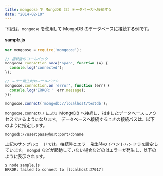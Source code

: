 ```yaml
---
title: mongoose で MongoDB (2) データベースへ接続する
date: "2014-02-10"
---
```


下記は、`mongoose` を使用して MongoDB のデータベースに接続する例です。

#### sample.js

```javascript
var mongoose = require('mongoose');

// 接続後のコールバック
mongoose.connection.once('open', function (e) {
  console.log('connected');
});

// エラー発生時のコールバック
mongoose.connection.on('error', function (err) {
  console.log('ERROR:', err.message);
});

mongoose.connect('mongodb://localhost/testdb');
```

`mongoose.connect()` により MongoDB へ接続し、指定したデータベースにアクセスできるようになります。
データベースへ接続するときの接続パスは、以下のように指定します。

```
mongodb://user:pass@host:port/dbname
```

上記のサンプルコードでは、接続時とエラー発生時のイベントハンドラを設定しています。
`mongod` などが起動していない場合などのはエラーが発生し、以下のように表示されます。

```
$ node sample.js
ERROR: failed to connect to [localhost:27017]
```


